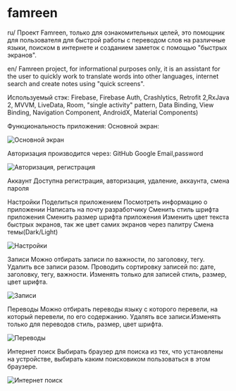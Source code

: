 # famreen
ru/ Проект Famreen, только для ознакомительных целей, это помощник для пользователя для быстрой работы 
с переводом слов на различные языки, поиском в интернете и созданием заметок с помощью "быстрых экранов".

en/ Famreen project, for informational purposes only, it is an assistant for the user to quickly work
to translate words into other languages, internet search and create notes using "quick screens".

Используемый стэк: Firebase, Firebase Auth, Crashlytics, Retrofit 2,RxJava 2, MVVM, LiveData, Room, 
"single activity" pattern, Data Binding, View Binding, Navigation Component, AndroidX, Material Components)

Функциональность приложения:
Основной экран:

![Основной экран](https://github.com/GinKukuruza/tree/master/app/src/main/res/raw/main.png)

Авторизация производится через:
GitHub
Google
Email,password

![Авторизация, регистрация](https://github.com/GinKukuruza/tree/master/app/src/main/res/raw/login.png)

Аккаунт
Доступна регистрация, авторизация, удаление, аккаунта, смена пароля

Настройки
Поделиться приложением 
Посмотреть информацию о приложении 
Написать на почту разработчику 
Сменить стиль шрифта приложения
Сменить размер шрифта приложения
Изменить цвет текста быстрых экранов, так же цвет самих экранов через палитру
Смена темы(Dark/Light)

![Настройки](https://github.com/GinKukuruza/tree/master/app/src/main/res/raw/preferences.png)

Записи
Можно отбирать записи по важности, по заголовку, тегу. 
Удалить все записи разом. Проводить сортировку записей по: дате, заголовку, тегу, важности. 
Изменять только для записей стиль, размер, цвет шрифта. 

![Записи](https://github.com/GinKukuruza/tree/master/app/src/main/res/raw/diary.png)

Переводы
Можно отбирать переводы языку с которого перевели, на который перевели, по его содержанию. 
Удалять все записи.Изменять только для переводов стиль, размер, цвет шрифта.

![Переводы](https://github.com/GinKukuruza/tree/master/app/src/main/res/raw/translate.png)

Интернет поиск
Выбирать браузер для поиска из тех, что установлены на устройстве, выбирать каким поисковиком пользоваться в этом браузере.

![Интернет поиск](https://github.com/GinKukuruza/tree/master/app/src/main/res/raw/search.png)

